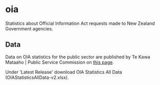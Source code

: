 # oia
Statistics about Official Information Act requests made to New Zealand Government agencies.

## Data
Data on OIA statistics for the public sector are published by Te Kawa Mataaho | Public Service Commission on [this page](https://www.publicservice.govt.nz/guidance/official-information/oia-statistics/). 

Under 'Latest Release' download OIA Statistics All Data (OIAStatisticsAllData-v2.xlsx). 